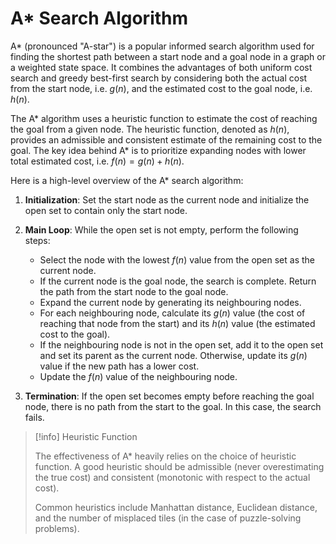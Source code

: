 # A* Search Algorithm

A\* (pronounced "A-star") is a popular informed search algorithm used for finding the shortest path between a start node and a goal node in a graph or a weighted state space. It combines the advantages of both uniform cost search and greedy best-first search by considering both the actual cost from the start node, i.e. $g(n)$, and the estimated cost to the goal node, i.e. $h(n)$.

The A\* algorithm uses a heuristic function to estimate the cost of reaching the goal from a given node. The heuristic function, denoted as $h(n)$, provides an admissible and consistent estimate of the remaining cost to the goal. The key idea behind A\* is to prioritize expanding nodes with lower total estimated cost, i.e. $f(n) = g(n) + h(n)$.

Here is a high-level overview of the A* search algorithm:

1. **Initialization**: Set the start node as the current node and initialize the open set to contain only the start node.

2. **Main Loop**: While the open set is not empty, perform the following steps:
   - Select the node with the lowest $f(n)$ value from the open set as the current node.
   - If the current node is the goal node, the search is complete. Return the path from the start node to the goal node.
   - Expand the current node by generating its neighbouring nodes.
   - For each neighbouring node, calculate its $g(n)$ value (the cost of reaching that node from the start) and its $h(n)$ value (the estimated cost to the goal).
   - If the neighbouring node is not in the open set, add it to the open set and set its parent as the current node. Otherwise, update its $g(n)$ value if the new path has a lower cost.
   - Update the $f(n)$ value of the neighbouring node.
   
3. **Termination**: If the open set becomes empty before reaching the goal node, there is no path from the start to the goal. In this case, the search fails.

> [!info] Heuristic Function
> 
> The effectiveness of A* heavily relies on the choice of heuristic function. A good heuristic should be admissible (never overestimating the true cost) and consistent (monotonic with respect to the actual cost).
> 
> Common heuristics include Manhattan distance, Euclidean distance, and the number of misplaced tiles (in the case of puzzle-solving problems).


